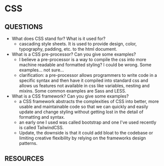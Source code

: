 # CSS

## QUESTIONS

- What does CSS stand for? What is it used for?
  - cascading style sheets. It is used to provide design, color, typography, padding, etc. to the html document.
- What is a CSS pre-processor? Can you give some examples?
  - I believe a pre-processor is a way to compile the css into more machine readable and formatted styling? I could be wrong. Some examples... not sure...
  - clarification: a pre-processor allows programmers to write code in a specific syntax and then have it compiled into standard css and allows us features not available in css like variables, nesting and mixins. Some common examples are Sass and LESS.
- What is a CSS framework? Can you give some examples?
  - a CSS framework abstracts the complexities of CSS into better, more usable and maintainable code so that we can quickly and easily update and change styling without getting lost in the detail of formatting and syntax.
  - an early one I used was called bootstrap and one I've used recently is called TailwindCSS.
  - Update, the downside is that it could add bloat to the codebase or limiting creative flexibility by relying on the frameworks design patterns.

## RESOURCES
